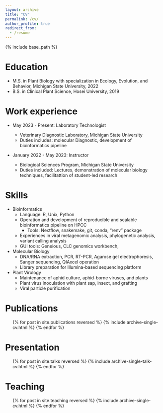 ```yaml
---
layout: archive
title: "CV"
permalink: /cv/
author_profile: true
redirect_from:
  - /resume
---
```


{% include base_path %}

Education
======
* M.S. in Plant Biology with specialization in Ecology, Evolution, and Behavior, Michigan State University, 2022
* B.S. in Clinical Plant Science, Hosei University, 2019

Work experience
======
* May 2023 - Present: Laboratory Technologist
  * Veterinary Diagnostic Laboratory, Michigan State University
  * Duties includes: molecular Diagnostic, development of bioinformatics pipeline
    
* January 2022 - May 2023: Instructor
  * Biological Sciences Program, Michigan State University
  * Duties included: Lectures, demonstration of molecular biology techniques, facilitattion of student-led research

  
Skills
======
* Bioinformatics
  * Language: R, Unix, Python
  * Operation and development of reproducible and scalable bioinformatics pipeline on HPCC
    * Tools: Nextflow, snakemake, git, conda, “renv” package
  * Experiences in viral metagenomic analysis, phylogenetic analysis, variant calling analysis
  * GUI tools: Geneious, CLC genomics workbench, 
* Molecular Biology
  * DNA/RNA extraction, PCR, RT-PCR, Agarose gel electrophoresis, Sanger sequencing, QIAxcel operation
  * Library preparation for Illumina-based sequencing platform
* Plant Virology
  * Maintenance of aphid culture, aphid-borne viruses, and plants
  * Plant virus inoculation with plant sap, insect, and grafting
  * Viral particle purification

Publications
======
  <ul>{% for post in site.publications reversed %}
    {% include archive-single-cv.html %}
  {% endfor %}</ul>
  
Presentation
======
  <ul>{% for post in site.talks reversed %}
    {% include archive-single-talk-cv.html  %}
  {% endfor %}</ul>
  
Teaching
======
  <ul>{% for post in site.teaching reversed %}
    {% include archive-single-cv.html %}
  {% endfor %}</ul>
